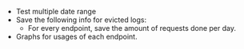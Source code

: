 - Test multiple date range
- Save the following info for evicted logs:
  - For every endpoint, save the amount of requests done per day.
- Graphs for usages of each endpoint. 